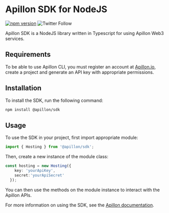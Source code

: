 # Apillon SDK for NodeJS

[![npm version](https://badge.fury.io/js/@apillon%2Fsdk.svg)](https://badge.fury.io/js/@apillon%2Fsdk)
![Twitter Follow](https://img.shields.io/twitter/follow/Apillon?style=social)

Apillon SDK is a NodeJS library written in Typescript for using Apillon Web3 services.

## Requirements

To be able to use Apillon CLI, you must register an account at [Apillon.io](https://app.apillon.io), create a project and generate an API key with appropriate permissions.

## Installation

To install the SDK, run the following command:

```sh
npm install @apillon/sdk
```

## Usage

To use the SDK in your project, first import appropriate module:

```typescript
import { Hosting } from '@apillon/sdk';
```

Then, create a new instance of the module class:

```typescript
const hosting = new Hosting({
    key: 'yourApiKey',
    secret:'yourApiSecret'
  });
```

You can then use the methods on the module instance to interact with the Apillon APIs.

For more information on using the SDK, see the [Apillon documentation](https://wiki.apillon.io//docs).
